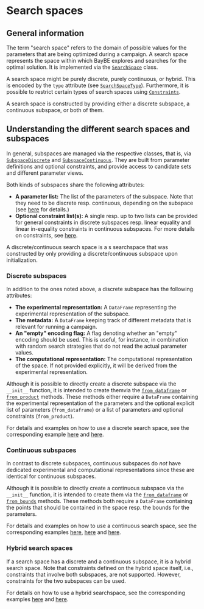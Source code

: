 # Search spaces

## General information

The term "search space" refers to the domain of possible values for the parameters that are being optimized during a campaign. A search space represents the space within which BayBE explores and searches for the optimal solution. It is implemented via the [`SearchSpace`](baybe.searchspace.core.SearchSpace) class.

A search space might be purely discrete, purely continuous, or hybrid. This is encoded by the ``type`` attribute (see [`SearchSpaceType`](baybe.searchspace.core.SearchSpaceType)). Furthermore, it is possible to restrict certain types of search spaces using [`Constraints`](./constraints.md).

A search space is constructed by providing either a discrete subspace, a continuous subspace, or both of them. 

## Understanding the different search spaces and subspaces

In general, subspaces are managed via the respective classes, that is, via [`SubspaceDiscrete`](baybe.searchspace.discrete.SubspaceDiscrete) and [`SubspaceContinuous`](baybe.searchspace.continuous.SubspaceContinuous). They are built from parameter definitions and optional constraints, and provide access to candidate sets and different parameter views.

Both kinds of subspaces share the following attributes:
* **A parameter list:** The list of the parameters of the subspace. Note that they need to be discrete resp. continuous, depending on the subspace (see [here](./parameters) for details.)
* **Optional constraint list(s):** A single resp. up to two lists can be provided for general constraints in discrete subspaces resp. linear equality and linear in-equality constraints in continuous subspaces. For more details on constraints, see [here](./constraints).

A discrete/continuous search space is a s searchspace that was constructed by only providing a discrete/continuous subspace upon initialization.

### Discrete subspaces

In addition to the ones noted above, a discrete subspace has the following attributes:
* **The experimental representation:** A ``DataFrame`` representing the experimental representation of the subspace.
* **The metadata:** A ``DataFrame`` keeping track of different metadata that is relevant for running a campaign.
* **An "empty" encoding flag:** A flag denoting whether an "empty" encoding should be used. This is useful, for instance, in combination with random search strategies that do not read the actual parameter values.
* **The computational representation:** The computational representation of the space. If not provided explicitly, it will be derived from the experimental representation.

Although it is possible to directly create a discrete subspace via the ``__init__`` function, it is intended to create themvia the [`from_dataframe`](baybe.searchspace.discrete.SubspaceDiscrete.from_dataframe) or [`from_product`](baybe.searchspace.discrete.SubspaceDiscrete.from_product) methods. These methods either require a ``DataFrame`` containing the experimental representation of the parameters and the optional explicit list of parameters (``from_dataframe``) or a list of parameters and optional constraints (``from_product``).

For details and examples on how to use a discrete search space, see the corresponding example [here](./../../examples/Searchspaces/discrete_space) and [here](./../../examples/Constraints_Discrete/Constraints_Discrete).

### Continuous subspaces

In contrast to discrete subspaces, continuous subspaces do *not* have dedicated experimental and computational representations since these are identical for continuous subspaces.

Although it is possible to directly create a continuous subspace via the ``__init__`` function, it is intended to create them via the [`from_dataframe`](baybe.searchspace.continuous.SubspaceContinuous.from_dataframe) or [`from_bounds`](baybe.searchspace.continuous.SubspaceContinuous.from_dataframe) methods. These methods both require a ``DataFrame`` containing the points that should be contained in the space resp. the bounds for the parameters.

For details and examples on how to use a continuous search space, see the corresponding examples [here](./../../examples/Searchspaces/continuous_space_botorch_function), [here](./../../examples/Searchspaces/continuous_space_custom_function)  and [here](./../../examples/Constraints_Continuous/Constraints_Continuous).

### Hybrid search spaces

If a search space has a discrete and a continuous subspace, it is a hybrid search space.
Note that constraints defined on the hybrid space itself, i.e., constraints that involve both subspaces, are not supported. However, constraints for the two subspaces can be used.

For details on how to use a hybrid searchspace, see the corresponding examples [here](./../../examples/Searchspaces/hybrid_space) and [here](./../../examples/Constraints_Continuous/hybrid_space).